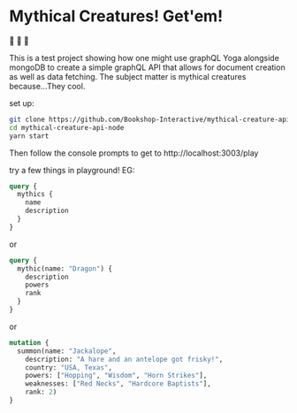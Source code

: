 # Mythical Creatures! Get'em!

🦖  🦄  🐲  

This is a test project showing how one might use graphQL Yoga alongside mongoDB to create a simple graphQL API that allows for document creation as well as data fetching. The subject matter is mythical creatures because...They cool.

set up:

```bash
git clone https://github.com/Bookshop-Interactive/mythical-creature-api-node.git
cd mythical-creature-api-node
yarn start
```

Then follow the console prompts to get to http://localhost:3003/play

try a few things in playground! EG:

```graphql
query {
  mythics {
    name
    description
  }
}
```

or

```graphql
query {
  mythic(name: "Dragon") {
    description
    powers
    rank
  }
}
```

or

```graphql
mutation {
  summon(name: "Jackalope",
    description: "A hare and an antelope got frisky!",
    country: "USA, Texas",
    powers: ["Hopping", "Wisdom", "Horn Strikes"],
    weaknesses: ["Red Necks", "Hardcore Baptists"],
    rank: 2)
}
```
